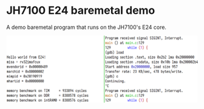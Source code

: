 # JH7100 E24 baremetal demo

A demo baremetal program that runs on the JH7100's E24 core.

![GDB Hello World demo](screenshots/hello.png)
